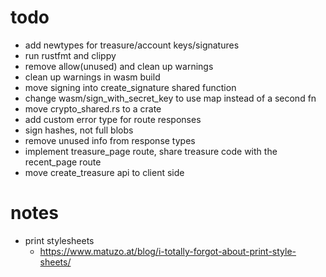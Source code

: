 # todo

- add newtypes for treasure/account keys/signatures
- run rustfmt and clippy
- remove allow(unused) and clean up warnings
- clean up warnings in wasm build
- move signing into create_signature shared function
- change wasm/sign_with_secret_key to use map instead of a second fn
- move crypto_shared.rs to a crate
- add custom error type for route responses
- sign hashes, not full blobs
- remove unused info from response types
- implement treasure_page route, share treasure code with the recent_page route
- move create_treasure api to client side

# notes

- print stylesheets
  - https://www.matuzo.at/blog/i-totally-forgot-about-print-style-sheets/